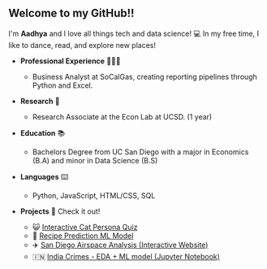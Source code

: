 ## Welcome to my GitHub!!

I'm **Aadhya** and I love all things tech and data science! 💻 In my free time, I like to dance, read, and explore new places!

- **Professional Experience** 👩🏽‍💻
  - Business Analyst at SoCalGas, creating reporting pipelines through Python and Excel. 

- **Research** 🔬
  - Research Associate at the Econ Lab at UCSD. (1 year)
 
- **Education** 📚
  - Bachelors Degree from UC San Diego with a major in Economics (B.A) and minor in Data Science (B.S)

- **Languages** ⌨️
  - Python, JavaScript, HTML/CSS, SQL

- **Projects** 🕺 Check it out!
  - 😺 [Interactive Cat Persona Quiz](https://aadhyanav.github.io/CatWonderland/)  
  - 🍲 [Recipe Prediction ML Model](https://aadhyanav.github.io/Recipe_Ratings/)  
  - ✈️ [San Diego Airspace Analysis (Interactive Website)](https://antoinecarre1.github.io/Final-Project/)  
  - 🇮🇳 [India Crimes - EDA + ML model (Jupyter Notebook)](https://github.com/aadhyanav/india_crimes_analysis/blob/main/india_crimes.ipynb)

